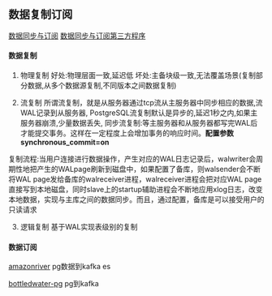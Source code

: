 ## 数据复制订阅

[数据同步与订阅](数据复制订阅/数据同步与订阅.md)
[数据同步与订阅第三方程序](数据复制订阅/数据同步与订阅第三方程序/README.md)

#### 数据复制

1. 物理复制
好处:物理层面一致,延迟低  坏处:主备块级一致,无法覆盖场景(复制部分数据,从多个数据源复制,不同版本之间数据复制)

2. 流复制
所谓流复制，就是从服务器通过tcp流从主服务器中同步相应的数据,流WAL记录到从服务器,
PostgreSQL流复制默认是异步的,延迟1秒之内,如果主服务器崩溃,少量数据丢失,
同步流复制:等主服务器和从服务器都写完WAL后才能提交事务。这样在一定程度上会增加事务的响应时间。**配置参数synchronous_commit=on**

复制流程:当用户连接进行数据操作，产生对应的WAL日志记录后，walwriter会周期性地把产生的WALpage刷新到磁盘中，如果配置了备库，则walsender会不断将WAL page发给备库的walreceiver进程，walreceiver进程会把对应WAL page直接写到本地磁盘，同时slave上的startup辅助进程会不断地应用xlog日志，改变本地数据，实现与主库之间的数据同步。而且，通过配置，备库是可以接受用户的只读请求



3. 逻辑复制
基于WAL实现表级别的复制


#### 数据订阅

[amazonriver](https://github.com/hellobike/amazonriver) pg数据到kafka es

[bottledwater-pg](https://github.com/confluentinc/bottledwater-pg) pg到kafka